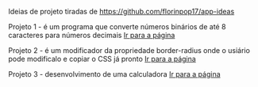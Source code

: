 Ideias de projeto tiradas de https://github.com/florinpop17/app-ideas

Projeto 1 - é um programa que converte números binários de até 8 caracteres para números decimais
<a href="https://bruno-lippert.github.io/app-ideas/1-converte_binario_para_decimal/html/index.html">Ir para a página</a>

Projeto 2 - é um modificador da propriedade border-radius onde o usiário pode modificalo e copiar o CSS já pronto
<a href="https://bruno-lippert.github.io/app-ideas/2-border-radius_previewer/html/index.html">Ir para a página</a>

Projeto 3 - desenvolvimento de uma calculadora
<a href="https://bruno-lippert.github.io/app-ideas/3-calculator/html/index.html">Ir para a página</a>